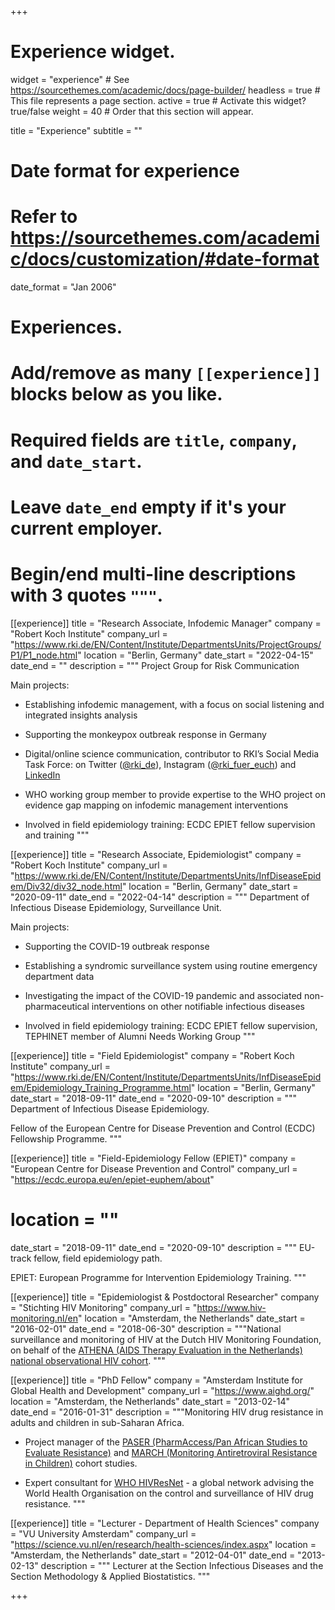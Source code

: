 +++
# Experience widget.
widget = "experience"  # See https://sourcethemes.com/academic/docs/page-builder/
headless = true  # This file represents a page section.
active = true  # Activate this widget? true/false
weight = 40  # Order that this section will appear.

title = "Experience"
subtitle = ""

# Date format for experience
#   Refer to https://sourcethemes.com/academic/docs/customization/#date-format
date_format = "Jan 2006"

# Experiences.
#   Add/remove as many `[[experience]]` blocks below as you like.
#   Required fields are `title`, `company`, and `date_start`.
#   Leave `date_end` empty if it's your current employer.
#   Begin/end multi-line descriptions with 3 quotes `"""`.
[[experience]]
  title = "Research Associate, Infodemic Manager"
  company = "Robert Koch Institute"
  company_url = "https://www.rki.de/EN/Content/Institute/DepartmentsUnits/ProjectGroups/P1/P1_node.html"
  location = "Berlin, Germany"
  date_start = "2022-04-15"
  date_end = ""
  description = """
  Project Group for Risk Communication

Main projects:

- Establishing infodemic management, with a focus on social listening and integrated insights analysis

- Supporting the monkeypox outbreak response in Germany

- Digital/online science communication, contributor to RKI’s Social Media Task Force: on Twitter ([@rki_de](https://twitter.com/rki_de)), Instagram ([@rki_fuer_euch](https://www.instagram.com/rki_fuer_euch/)) and [LinkedIn](https://www.linkedin.com/company/robertkochinstitut/)

- WHO working group member to provide expertise to the WHO project on evidence gap mapping on infodemic management interventions

- Involved in field epidemiology training: ECDC EPIET fellow supervision and training
"""

[[experience]]
  title = "Research Associate, Epidemiologist"
  company = "Robert Koch Institute"
  company_url = "https://www.rki.de/EN/Content/Institute/DepartmentsUnits/InfDiseaseEpidem/Div32/div32_node.html"
  location = "Berlin, Germany"
  date_start = "2020-09-11"
  date_end = "2022-04-14"
  description = """
  Department of Infectious Disease Epidemiology, Surveillance Unit.

Main projects:

- Supporting the COVID-19 outbreak response 

- Establishing a syndromic surveillance system using routine emergency department data 

- Investigating the impact of the COVID-19 pandemic and associated non-pharmaceutical interventions on other notifiable infectious diseases

- Involved in field epidemiology training: ECDC EPIET fellow supervision, TEPHINET member of Alumni Needs Working Group
"""

[[experience]]
  title = "Field Epidemiologist"
  company = "Robert Koch Institute"
  company_url = "https://www.rki.de/EN/Content/Institute/DepartmentsUnits/InfDiseaseEpidem/Epidemiology_Training_Programme.html"
  location = "Berlin, Germany"
  date_start = "2018-09-11"
  date_end = "2020-09-10"
  description = """
  Department of Infectious Disease Epidemiology. 
  
Fellow of the European Centre for Disease Prevention and Control (ECDC) Fellowship Programme.
"""

[[experience]]
  title = "Field-Epidemiology Fellow (EPIET)"
  company = "European Centre for Disease Prevention and Control"
  company_url = "https://ecdc.europa.eu/en/epiet-euphem/about"
#  location = ""
  date_start = "2018-09-11"
  date_end = "2020-09-10"
  description = """
  EU-track fellow, field epidemiology path.
  
  EPIET: European Programme for Intervention Epidemiology Training.
"""

[[experience]]
  title = "Epidemiologist & Postdoctoral Researcher"
  company = "Stichting HIV Monitoring"
  company_url = "https://www.hiv-monitoring.nl/en"
  location = "Amsterdam, the Netherlands"
  date_start = "2016-02-01"
  date_end = "2018-06-30"
  description = """National surveillance and monitoring of HIV at the Dutch HIV Monitoring Foundation, on behalf of the [ATHENA (AIDS Therapy Evaluation in the Netherlands) national observational HIV cohort](https://bmjopen.bmj.com/content/8/9/e022516).
"""

[[experience]]
  title = "PhD Fellow"
  company = "Amsterdam Institute for Global Health and Development"
  company_url = "https://www.aighd.org/"
  location = "Amsterdam, the Netherlands"
  date_start = "2013-02-14"
  date_end = "2016-01-31"
  description = """Monitoring HIV drug resistance in adults and children in sub-Saharan Africa. 

- Project manager of the [PASER (PharmAccess/Pan African Studies to Evaluate Resistance)](https://www.aighd.org/project/paser/) and [MARCH (Monitoring Antiretroviral Resistance in Children)](https://www.aighd.org/project/march/) cohort studies. 

- Expert consultant for [WHO HIVResNet](https://www.who.int/hiv/topics/drugresistance/hivresnet/en/) - a global network advising the World Health Organisation on the control and surveillance of HIV drug resistance. 
"""

[[experience]]
  title = "Lecturer - Department of Health Sciences"
  company = "VU University Amsterdam"
  company_url = "https://science.vu.nl/en/research/health-sciences/index.aspx"
  location = "Amsterdam, the Netherlands"
  date_start = "2012-04-01"
  date_end = "2013-02-13"
  description = """
  Lecturer at the Section Infectious Diseases and the Section Methodology & Applied Biostatistics.
"""

+++
